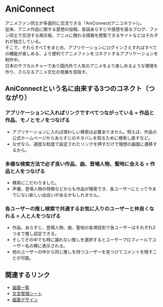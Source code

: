 # AniConnect

アニメファン同士が多面的に交流できる「AniConnect(アニコネクト)」。<br>
従来、アニメ作品に関する感想の投稿、各話あらすじや感想を語るブログ、ファン同士で交流する掲示板、アニメに関わる情報を閲覧できるサイトなどはそれぞれが独立している。<br>
そこで、それらすべてをまとめ、アプリケーションにログインさえすればすべての機能が楽しめる、より便利でアニメファンをコネクトするアプリケーションを制作中。<br>
日本のサブカルチャーであり国内外で人気のアニメをより楽しめるような環境を作り、さらなるアニメ文化の発展を目指す。

## AniConnectという名に由来する3つのコネクト（つながり）

### アプリケーションに入ればリンクですべてつながっている = 作品と作品、モノとモノをつなげる
  - アプリケーションに入れば煩わしい検索は必要ありません。例えば、作品の公式ホームページからあらすじのネタバレを知るために検索し直すなど。
  - なぜなら、適度な粒度で設定されたリンクを押すだけで理想の画面に遷移するから。
### 多様な検索方法で必ず良い作品、曲、登場人物、聖地に会える = 作品と人をつなげる
  - 検索にこだわりました。
  - 声優、登場人物の特徴などからも作品が検索でき、各ユーザーにとって今までにない新しい出会いがあるかもしれません。
### 各ユーザーの推し検索で共通するお気に入りのユーザーと仲良くなれる = 人と人をつなげる
  - 作品、あらすじ、登場人物、曲、聖地の各項目別で各ユーザーはそれぞれ3つまで推し認定できる。
  - そしてその中でも特に譲れない推しを選択するとユーザープロフィールでユーザー名の横に表示される。
  - 他のユーザーの中から同じ推しを持つユーザーを見つけてコメントを残すことが可能。


## 関連するリンク
  - [画面一覧](https://docs.google.com/spreadsheets/d/1V50E-s1CA3g-2Zb46BSC8FSmufMckggonRc2fUrXjNo/edit?gid=1113482260#gid=1113482260)
  - [文言管理シート](https://docs.google.com/spreadsheets/d/14dOopMUXiOFD89ERaZwE1EUqKab4xkgLTNonRC1XnG8/edit?gid=0#gid=0)
  - [画面デザイン](https://www.figma.com/design/Lj9JfRH9o8GTwuYk5fufBC/Aniconnect?node-id=0-1&p=f&t=QkBxNl2ebiZFNAe4-0)
